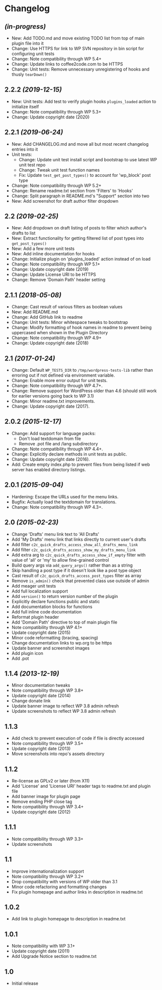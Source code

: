 # Changelog

## _(in-progress)_
* New: Add TODO.md and move existing TODO list from top of main plugin file into it
* Change: Use HTTPS for link to WP SVN repository in bin script for configuring unit tests
* Change: Note compatibility through WP 5.4+
* Change: Update links to coffee2code.com to be HTTPS
* Change: Unit tests: Remove unnecessary unregistering of hooks and thusly `tearDown()`

## 2.2.2 _(2019-12-15)_
* New: Unit tests: Add test to verify plugin hooks `plugins_loaded` action to initialize itself
* Change: Note compatibility through WP 5.3+
* Change: Update copyright date (2020)

## 2.2.1 _(2019-06-24)_
* New: Add CHANGELOG.md and move all but most recent changelog entries into it
* Unit tests:
    * Change: Update unit test install script and bootstrap to use latest WP unit test repo
    * Change: Tweak unit test function names
    * Fix: Update `test_get_post_types()` to account for 'wp_block' post type
* Change: Note compatibility through WP 5.2+
* Change: Rename readme.txt section from 'Filters' to 'Hooks'
* Change: Split paragraph in README.md's "Support" section into two
* New: Add screenshot for draft author filter dropdown

## 2.2 _(2019-02-25)_
* New: Add dropdown on draft listing of posts to filter which author's drafts to list
* New: Extract functionality for getting filtered list of post types into `get_post_types()`
* New: Add a few more unit tests
* New: Add inline documentation for hooks
* Change: Initialize plugin on 'plugins_loaded' action instead of on load
* Change: Note compatibility through WP 5.1+
* Change: Update copyright date (2019)
* Change: Update License URI to be HTTPS
* Change: Remove 'Domain Path' header setting

## 2.1.1 _(2018-05-08)_
* Change: Cast result of various filters as boolean values
* New: Add README.md
* Change: Add GitHub link to readme
* Change: Unit tests: Minor whitespace tweaks to bootstrap
* Change: Modify formatting of hook names in readme to prevent being uppercased when shown in the Plugin Directory
* Change: Note compatibility through WP 4.9+
* Change: Update copyright date (2018)

## 2.1 _(2017-01-24)_
* Change: Default `WP_TESTS_DIR` to `/tmp/wordpress-tests-lib` rather than erroring out if not defined via environment variable.
* Change: Enable more error output for unit tests.
* Change: Note compatibility through WP 4.7+.
* Change: Remove support for WordPress older than 4.6 (should still work for earlier versions going back to WP 3.1)
* Change: Minor readme.txt improvements.
* Change: Update copyright date (2017).

## 2.0.2 _(2015-12-17)_
* Change: Add support for language packs:
    * Don't load textdomain from file
    * Remove .pot file and /lang subdirectory
* Change: Note compatibility through WP 4.4+.
* Change: Explicitly declare methods in unit tests as public.
* Change: Update copyright date (2016).
* Add: Create empty index.php to prevent files from being listed if web server has enabled directory listings.

## 2.0.1 _(2015-09-04)_
* Hardening: Escape the URLs used for the menu links.
* Bugfix: Actually load the textdomain for translations.
* Change: Note compatibility through WP 4.3+.

## 2.0 _(2015-02-23)_
* Change 'Drafts' menu link text to 'All Drafts'
* Add 'My Drafts' menu link that links directly to current user's drafts
* Add filter `c2c_quick_drafts_access_show_all_drafts_menu_link`
* Add filter `c2c_quick_drafts_access_show_my_drafts_menu_link`
* Add extra arg to `c2c_quick_drafts_access_show_if_empty` filter with value of 'all' or 'my' to allow fine-grained control
* Build query args via `add_query_args()` rather than as a string
* Skip handling a post type if it doesn't look like a post type object
* Cast result of `c2c_quick_drafts_access_post_types` filter as array
* Remove `is_admin()` check that prevented class use outside of admin
* Add meager unit tests
* Add full localization support
* Add `version()` to return version number of the plugin
* Explicitly declare functions public and static
* Add documentation blocks for functions
* Add full inline code documentation
* Reformat plugin header
* Add 'Domain Path' directive to top of main plugin file
* Note compatibility through WP 4.1+
* Update copyright date (2015)
* Minor code reformatting (bracing, spacing)
* Change documentation links to wp.org to be https
* Update banner and screenshot images
* Add plugin icon
* Add .pot

## 1.1.4 _(2013-12-19)_
* Minor documentation tweaks
* Note compatibility through WP 3.8+
* Update copyright date (2014)
* Change donate link
* Update banner image to reflect WP 3.8 admin refresh
* Update screenshots to reflect WP 3.8 admin refresh

## 1.1.3
* Add check to prevent execution of code if file is directly accessed
* Note compatibility through WP 3.5+
* Update copyright date (2013)
* Move screenshots into repo's assets directory

## 1.1.2
* Re-license as GPLv2 or later (from X11)
* Add 'License' and 'License URI' header tags to readme.txt and plugin file
* Add banner image for plugin page
* Remove ending PHP close tag
* Note compatibility through WP 3.4+
* Update copyright date (2012)

## 1.1.1
* Note compatibility through WP 3.3+
* Update screenshots

## 1.1
* Improve internationalization support
* Note compatibility through WP 3.2+
* Drop compatibility with versions of WP older than 3.1
* Minor code refactoring and formatting changes
* Fix plugin homepage and author links in description in readme.txt

## 1.0.2
* Add link to plugin homepage to description in readme.txt

## 1.0.1
* Note compatibility with WP 3.1+
* Update copyright date (2011)
* Add Upgrade Notice section to readme.txt

## 1.0
* Initial release
